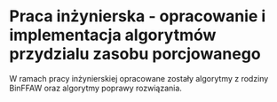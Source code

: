 # Praca inżynierska - opracowanie i implementacja algorytmów przydzialu zasobu porcjowanego
W ramach pracy inżynierskiej opracowane zostały algorytmy z rodziny BinFFAW oraz algorytmy poprawy rozwiązania.
